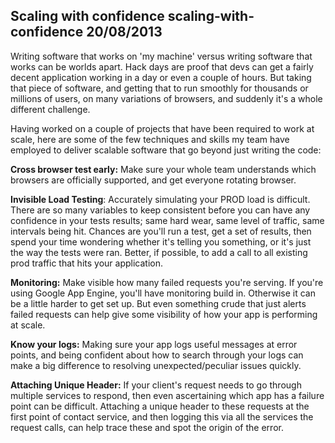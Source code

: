 Scaling with confidence
scaling-with-confidence
20/08/2013
---
Writing software that works on 'my machine' versus writing software that works can be worlds apart. Hack days are proof that
devs can get a fairly decent application working in a day or even a couple of hours. But taking that piece of software, and
getting that to run smoothly for thousands or millions of users, on many variations of browsers, and suddenly it's a whole
different challenge.

Having worked on a couple of projects that have been required to work at scale, here are some of the few techniques and skills
my team have employed to deliver scalable software that go beyond just writing the code:

**Cross browser test early:** Make sure your whole team understands which browsers are officially supported, and get everyone
rotating browser.

**Invisible Load Testing**: Accurately simulating your PROD load is difficult. There are so many variables to keep
consistent before you can have any confidence in your tests results; same hard wear, same level of traffic, same intervals
being hit. Chances are you'll run a test, get a set of results, then spend your time wondering whether it's telling you something,
or it's just the way the tests were ran. Better, if possible, to add a call to all existing prod traffic that hits your
application.

**Monitoring:** Make visible how many failed requests you're serving. If you're using Google App Engine, you'll have monitoring build in.
Otherwise it can be a little harder to get set up. But even something crude that just alerts failed requests can help give
some visibility of how your app is performing at scale.

**Know your logs:** Making sure your app logs useful messages at error points, and being confident about how to search through
your logs can make a big difference to resolving unexpected/peculiar issues quickly.

**Attaching Unique Header:** If your client's request needs to go through multiple services to respond, then even ascertaining
which app has a failure point can be difficult. Attaching a unique header to these requests at the first point of contact service,
and then logging this via all the services the request calls, can help trace these and spot the origin of the error.


